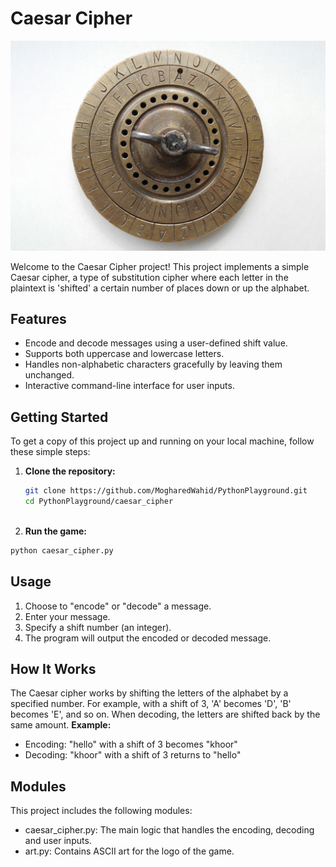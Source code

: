 # Caesar Cipher

![Caesar Cipher Logo](https://github.com/MogharedWahid/PythonPlayground/blob/main/Beginner/caesar_cipher/caesar_cipher.jpg)

Welcome to the Caesar Cipher project! This project implements a simple Caesar cipher, a type of substitution cipher where each letter in the plaintext is 'shifted' a certain number of places down or up the alphabet.

## Features

- Encode and decode messages using a user-defined shift value.
- Supports both uppercase and lowercase letters.
- Handles non-alphabetic characters gracefully by leaving them unchanged.
- Interactive command-line interface for user inputs.

## Getting Started

To get a copy of this project up and running on your local machine, follow these simple steps:

1. **Clone the repository:**

   ```bash
   git clone https://github.com/MogharedWahid/PythonPlayground.git
   cd PythonPlayground/caesar_cipher
  
2. **Run the game:**

  ```bash
  python caesar_cipher.py
  ```

## Usage
1. Choose to "encode" or "decode" a message.
2. Enter your message.
3. Specify a shift number (an integer).
4. The program will output the encoded or decoded message.

## How It Works
The Caesar cipher works by shifting the letters of the alphabet by a specified number. For example, with a shift of 3, 'A' becomes 'D', 'B' becomes 'E', and so on. When decoding, the letters are shifted back by the same amount.
**Example:**
  * Encoding: "hello" with a shift of 3 becomes "khoor"
  * Decoding: "khoor" with a shift of 3 returns to "hello"

## Modules
This project includes the following modules:
* caesar_cipher.py: The main logic that handles the encoding, decoding and user inputs.
* art.py: Contains ASCII art for the logo of the game.

  
